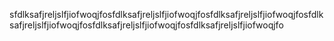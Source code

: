 sfdlksafjreljslfjiofwoqjfosfdlksafjreljslfjiofwoqjfosfdlksafjreljslfjiofwoqjfosfdlksafjreljslfjiofwoqjfosfdlksafjreljslfjiofwoqjfosfdlksafjreljslfjiofwoqjfo
